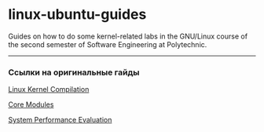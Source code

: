 # linux-ubuntu-guides
Guides on how to do some kernel-related labs in the GNU/Linux course of the second semester of Software Engineering at Polytechnic.

---

### Ссылки на оригинальные гайды

[Linux Kernel Compilation](https://www.notion.so/b5000ea1d3b141c5b874dc175e804319?pvs=21)

[Core Modules](https://www.notion.so/5780494360074cd2a30b27bcd3daae64?pvs=21)

[System Performance Evaluation](https://www.notion.so/8-d93af126df4f457eb7e7f1a92a7136ee?pvs=21)
